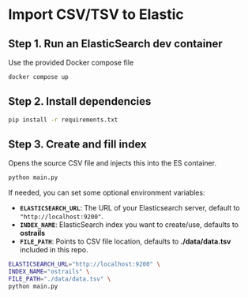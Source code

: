 # Import CSV/TSV to Elastic

## Step 1. Run an ElasticSearch dev container
Use the provided Docker compose file 
```sh
docker compose up
```
## Step 2. Install dependencies
```sh
pip install -r requirements.txt
```
## Step 3. Create and fill index
Opens the source CSV file and injects this into the ES container.
```sh
python main.py
```

If needed, you can set some optional environment variables:

- **`ELASTICSEARCH_URL`**: The URL of your Elasticsearch server, default to `"http://localhost:9200"`.
- **`INDEX_NAME`**: ElasticSearch index you want to create/use, defaults to **ostrails**
- **`FILE_PATH`**: Points to CSV file location, defaults to **./data/data.tsv** included in this repo.
  
```sh
ELASTICSEARCH_URL="http://localhost:9200" \
INDEX_NAME="ostrails" \
FILE_PATH="./data/data.tsv" \
python main.py
```